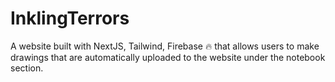# InklingTerrors
A website built with NextJS, Tailwind, Firebase 🔥   that allows users to make drawings that are automatically uploaded to the website under the notebook section.
